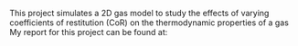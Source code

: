 This project simulates a 2D gas model to study the effects of varying coefficients of restitution (CoR) on the thermodynamic properties of a gas
My report for this project can be found at:
